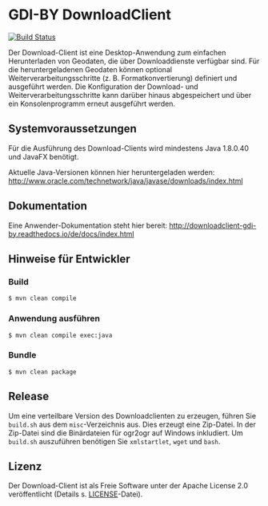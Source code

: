 # GDI-BY DownloadClient 
[![Build Status](https://travis-ci.org/gdi-by/downloadclient.svg?branch=master)](https://travis-ci.org/gdi-by/downloadclient)

Der Download-Client ist eine Desktop-Anwendung zum einfachen Herunterladen von Geodaten, die über Downloaddienste verfügbar sind. Für die heruntergeladenen Geodaten können optional Weiterverarbeitungsschritte (z. B. Formatkonvertierung) definiert und ausgeführt werden. Die Konfiguration der Download- und Weiterverarbeitungsschritte kann darüber hinaus abgespeichert und über ein Konsolenprogramm erneut ausgeführt werden.

## Systemvoraussetzungen

Für die Ausführung des Download-Clients wird mindestens Java 1.8.0.40 und JavaFX benötigt.

Aktuelle Java-Versionen können hier heruntergeladen werden: http://www.oracle.com/technetwork/java/javase/downloads/index.html


## Dokumentation

Eine Anwender-Dokumentation steht hier bereit: http://downloadclient-gdi-by.readthedocs.io/de/docs/index.html


## Hinweise für Entwickler

### Build

    $ mvn clean compile
    
### Anwendung ausführen

    $ mvn clean compile exec:java

### Bundle

    $ mvn clean package

## Release
Um eine verteilbare Version des Downloadclienten zu erzeugen, führen Sie
`build.sh` aus dem `misc`-Verzeichnis aus.
Dies erzeugt eine Zip-Datei. In der Zip-Datei sind die Binärdateien
für ogr2ogr auf Windows inkludiert.
Um `build.sh` auszuführen benötigen Sie `xmlstartlet`, `wget` und `bash`.

## Lizenz

Der Download-Client ist als Freie Software unter der Apache License 2.0 veröffentlicht (Details s. [LICENSE](LICENSE)-Datei).
